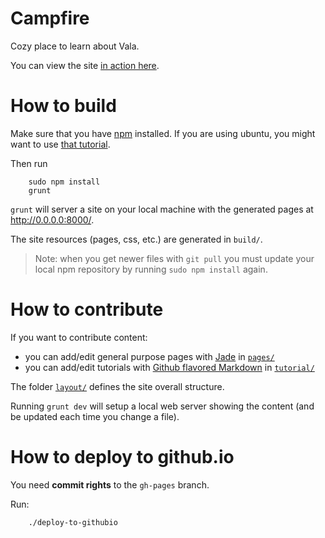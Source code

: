 # Campfire
Cozy place to learn about Vala.

You can view the site [in action here](http://i-hate-farms.github.io/campfire).

# How to build
Make sure that you have [npm](https://www.npmjs.com/) installed. 
If you are using ubuntu, you might want to use [that tutorial](https://nodesource.com/blog/chris-lea-joins-forces-with-nodesource).

Then run 
```
    sudo npm install
	grunt
```  

`grunt` will server a site on your local machine with the generated pages at http://0.0.0.0:8000/.

The site resources (pages, css, etc.) are generated in `build/`.

> Note: when you get newer files with `git pull` you must update your local npm repository by running `sudo npm install` again.

# How to contribute
If you want to contribute content: 
   - you can add/edit general purpose pages with [Jade](http://jade-lang.com/)  in  [`pages/`](pages)
   - you can add/edit tutorials with [Github flavored Markdown](https://help.github.com/articles/github-flavored-markdown/) in [`tutorial/`](tutorial)

The folder [`layout/`](layout) defines the site overall structure.

Running `grunt dev` will setup a local web server showing the content (and be updated each time you change a file).

# How to deploy to github.io

You need **commit rights** to the `gh-pages` branch.

Run: 
```
	./deploy-to-githubio
```
